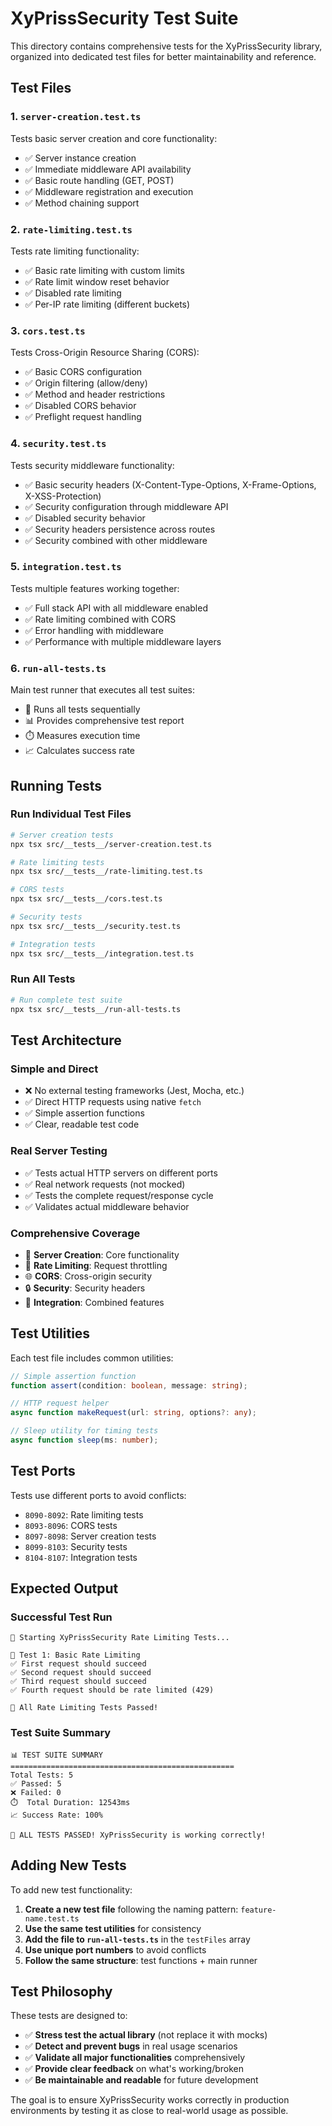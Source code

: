 # XyPrissSecurity Test Suite

This directory contains comprehensive tests for the XyPrissSecurity library, organized into dedicated test files for better maintainability and reference.

## Test Files

### 1. `server-creation.test.ts`

Tests basic server creation and core functionality:

-   ✅ Server instance creation
-   ✅ Immediate middleware API availability
-   ✅ Basic route handling (GET, POST)
-   ✅ Middleware registration and execution
-   ✅ Method chaining support

### 2. `rate-limiting.test.ts`

Tests rate limiting functionality:

-   ✅ Basic rate limiting with custom limits
-   ✅ Rate limit window reset behavior
-   ✅ Disabled rate limiting
-   ✅ Per-IP rate limiting (different buckets)

### 3. `cors.test.ts`

Tests Cross-Origin Resource Sharing (CORS):

-   ✅ Basic CORS configuration
-   ✅ Origin filtering (allow/deny)
-   ✅ Method and header restrictions
-   ✅ Disabled CORS behavior
-   ✅ Preflight request handling

### 4. `security.test.ts`

Tests security middleware functionality:

-   ✅ Basic security headers (X-Content-Type-Options, X-Frame-Options, X-XSS-Protection)
-   ✅ Security configuration through middleware API
-   ✅ Disabled security behavior
-   ✅ Security headers persistence across routes
-   ✅ Security combined with other middleware

### 5. `integration.test.ts`

Tests multiple features working together:

-   ✅ Full stack API with all middleware enabled
-   ✅ Rate limiting combined with CORS
-   ✅ Error handling with middleware
-   ✅ Performance with multiple middleware layers

### 6. `run-all-tests.ts`

Main test runner that executes all test suites:

-   🏃 Runs all tests sequentially
-   📊 Provides comprehensive test report
-   ⏱️ Measures execution time
-   📈 Calculates success rate

## Running Tests

### Run Individual Test Files

```bash
# Server creation tests
npx tsx src/__tests__/server-creation.test.ts

# Rate limiting tests
npx tsx src/__tests__/rate-limiting.test.ts

# CORS tests
npx tsx src/__tests__/cors.test.ts

# Security tests
npx tsx src/__tests__/security.test.ts

# Integration tests
npx tsx src/__tests__/integration.test.ts
```

### Run All Tests

```bash
# Run complete test suite
npx tsx src/__tests__/run-all-tests.ts
```

## Test Architecture

### Simple and Direct

-   ❌ No external testing frameworks (Jest, Mocha, etc.)
-   ✅ Direct HTTP requests using native `fetch`
-   ✅ Simple assertion functions
-   ✅ Clear, readable test code

### Real Server Testing

-   ✅ Tests actual HTTP servers on different ports
-   ✅ Real network requests (not mocked)
-   ✅ Tests the complete request/response cycle
-   ✅ Validates actual middleware behavior

### Comprehensive Coverage

-   🔧 **Server Creation**: Core functionality
-   🚦 **Rate Limiting**: Request throttling
-   🌐 **CORS**: Cross-origin security
-   🔒 **Security**: Security headers
-   🔗 **Integration**: Combined features

## Test Utilities

Each test file includes common utilities:

```typescript
// Simple assertion function
function assert(condition: boolean, message: string);

// HTTP request helper
async function makeRequest(url: string, options?: any);

// Sleep utility for timing tests
async function sleep(ms: number);
```

## Test Ports

Tests use different ports to avoid conflicts:

-   `8090-8092`: Rate limiting tests
-   `8093-8096`: CORS tests
-   `8097-8098`: Server creation tests
-   `8099-8103`: Security tests
-   `8104-8107`: Integration tests

## Expected Output

### Successful Test Run

```
🧪 Starting XyPrissSecurity Rate Limiting Tests...

🔬 Test 1: Basic Rate Limiting
✅ First request should succeed
✅ Second request should succeed
✅ Third request should succeed
✅ Fourth request should be rate limited (429)

🎉 All Rate Limiting Tests Passed!
```

### Test Suite Summary

```
📊 TEST SUITE SUMMARY
==================================================
Total Tests: 5
✅ Passed: 5
❌ Failed: 0
⏱️  Total Duration: 12543ms
📈 Success Rate: 100%

🎉 ALL TESTS PASSED! XyPrissSecurity is working correctly!
```

## Adding New Tests

To add new test functionality:

1. **Create a new test file** following the naming pattern: `feature-name.test.ts`
2. **Use the same test utilities** for consistency
3. **Add the file to `run-all-tests.ts`** in the `testFiles` array
4. **Use unique port numbers** to avoid conflicts
5. **Follow the same structure**: test functions + main runner

## Test Philosophy

These tests are designed to:

-   ✅ **Stress test the actual library** (not replace it with mocks)
-   ✅ **Detect and prevent bugs** in real usage scenarios
-   ✅ **Validate all major functionalities** comprehensively
-   ✅ **Provide clear feedback** on what's working/broken
-   ✅ **Be maintainable and readable** for future development

The goal is to ensure XyPrissSecurity works correctly in production environments by testing it as close to real-world usage as possible.

